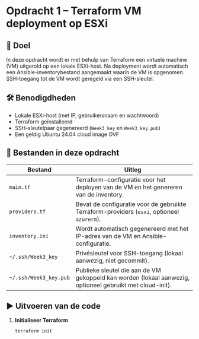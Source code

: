 # Opdracht 1 – Terraform VM deployment op ESXi

## 📌 Doel
In deze opdracht wordt er met behulp van Terraform een virtuele machine (VM) uitgerold op een lokale ESXi-host. Na deployment wordt automatisch een Ansible-inventorybestand aangemaakt waarin de VM is opgenomen. SSH-toegang tot de VM wordt geregeld via een SSH-sleutel.

## 🛠️ Benodigdheden
- Lokale ESXi-host (met IP, gebruikersnaam en wachtwoord)
- Terraform geïnstalleerd
- SSH-sleutelpaar gegenereerd (`Week3_key` en `Week3_key.pub`)
- Een geldig Ubuntu 24.04 cloud image OVF

## 📂 Bestanden in deze opdracht
| Bestand         | Uitleg |
|------------------|--------|
| `main.tf`        | Terraform-configuratie voor het deployen van de VM en het genereren van de inventory. |
| `providers.tf`   | Bevat de configuratie voor de gebruikte Terraform-providers (`esxi`, optioneel `azurerm`). |
| `inventory.ini`  | Wordt automatisch gegenereerd met het IP-adres van de VM en Ansible-configuratie. |
| `~/.ssh/Week3_key` | Privésleutel voor SSH-toegang (lokaal aanwezig, niet gecommit). |
| `~/.ssh/Week3_key.pub` | Publieke sleutel die aan de VM gekoppeld kan worden (lokaal aanwezig, optioneel gebruikt met cloud-init). |

## ▶️ Uitvoeren van de code

1. **Initialiseer Terraform**  
   ```bash
   terraform init
